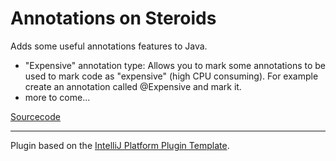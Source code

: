# Annotations on Steroids

<!-- Plugin description -->
Adds some useful annotations features to Java.

- "Expensive" annotation type: Allows you to mark some annotations to be used to mark code as "expensive" (high CPU consuming). For example create an annotation called @Expensive and mark it.
- more to come...

[Sourcecode](https://github.com/LoneDev6/AnnotationsOnSteroids)

---
Plugin based on the [IntelliJ Platform Plugin Template][template].

[template]: https://github.com/JetBrains/intellij-platform-plugin-template
<!-- Plugin description end -->
